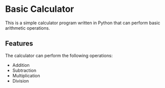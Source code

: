 # Basic Calculator

This is a simple calculator program written in Python that can perform basic arithmetic operations.

## Features

The calculator can perform the following operations:

- Addition
- Subtraction
- Multiplication
- Division

